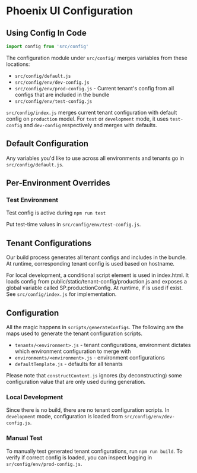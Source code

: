 # Phoenix UI Configuration

## Using Config In Code

```js
import config from 'src/config'
```

The configuration module under `src/config/` merges variables from these locations:

 - `src/config/default.js`
 - `src/config/env/dev-config.js`  
 - `src/config/env/prod-config.js` - Current tenant's config from all configs that are included in the bundle
 - `src/config/env/test-config.js`

`src/config/index.js` merges current tenant configuration with default config on `production` model. For `test` or `development` mode, it uses `test-config` and `dev-config` respectively and merges with defaults.    

## Default Configuration

Any variables you'd like to use across all environments and tenants go in `src/config/default.js`.

## Per-Environment Overrides

### Test Environment
Test config is active during `npm run test`

Put test-time values in `src/config/env/test-config.js`.


## Tenant Configurations

Our build process generates all tenant configs and includes in the bundle. At runtime, corresponding tenant config is used based on hostname.  

For local development, a conditional script element is used in index.html. It loads config from public/static/tenant-config/production.js and exposes a global variable called SP.productionConfig. At runtime, if is used if exist. See `src/config/index.js` for implementation. 


## Configuration

All the magic happens in `scripts/generateConfigs`.  The following are the maps used to generate the tenant configuration scripts.

- `tenants/<environment>.js` - tenant configurations, environment dictates which environment configuration to merge with
- `environments/<environment>.js` - environment configurations
- `defaultTemplate.js` - defaults for all tenants

Please note that `constructContent.js` ignores (by deconstructing) some configuration value that are only used during generation.


### Local Development

Since there is no build, there are no tenant configuration scripts. In `development` mode, configuration is loaded from `src/config/env/dev-config.js`. 


### Manual Test

To manually test generated tenant configurations, run `npm run build`. To verify if correct config is loaded, you can inspect logging in `sr/config/env/prod-config.js`. 
